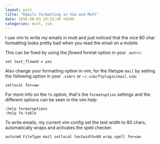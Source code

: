 ```yaml
---
layout: post
title: "Emails formatting in Vim and Mutt"
date: 2016-08-03 19:32:40 +0200
categories: mutt, vim
---
```


I use vim to write my emails in mutt and just noticed that the nice 80 char
formatting looks pretty bad when you read the email on a mobile.

This can be fixed by using the *flowed* format option in your `.mutrc`:

```
set text_flowed = yes
```

Also change your formatting option in vim, for the filetype `mail` by setting
the following option in your `.vimrc` or `~/.vim/ftplugin/mail.vim`:

```
setlocal fo+=aw
```

For more info on the `fo` option, that's the `formatoption` settings and the
different options can be seen in the vim help:

```
:help formatoptions
:help fo-table
```

To write emails, my current vim config set the text width to 80 chars,
automatically wraps and activates the spell checker.

```
autocmd FileType mail setlocal textwidth=80 wrap spell fo+=aw
```
